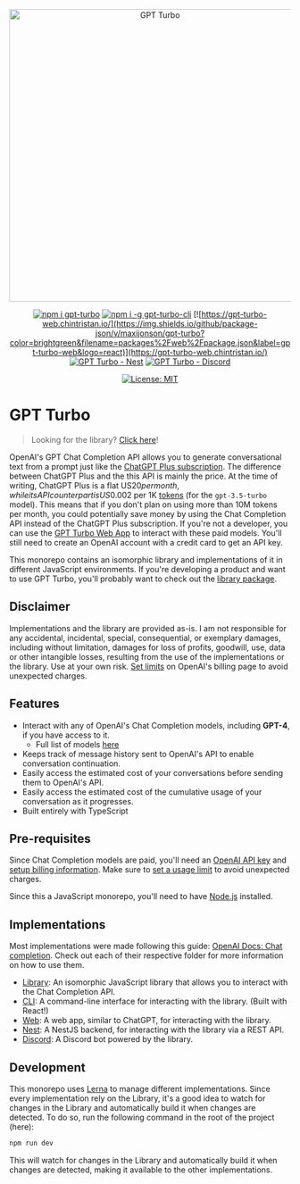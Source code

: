 <div align="center">
  <img src="./logo/logo-inline-transparent.png" alt="GPT Turbo" width="524" />

  [![npm i gpt-turbo](https://img.shields.io/npm/v/gpt-turbo?color=brightgreen&label=gpt-turbo&logo=npm)](https://www.npmjs.com/package/gpt-turbo)
  [![npm i -g gpt-turbo-cli](https://img.shields.io/npm/v/gpt-turbo-cli?color=brightgreen&label=gpt-turbo-cli&logo=windowsterminal&logoColor=white)](https://www.npmjs.com/package/gpt-turbo-cli)
  [![https://gpt-turbo-web.chintristan.io/](https://img.shields.io/github/package-json/v/maxijonson/gpt-turbo?color=brightgreen&filename=packages%2Fweb%2Fpackage.json&label=gpt-turbo-web&logo=react)](https://gpt-turbo-web.chintristan.io/)
  [![GPT Turbo - Nest](https://img.shields.io/github/package-json/v/maxijonson/gpt-turbo?color=brightgreen&filename=packages%2Fnest%2Fpackage.json&label=gpt-turbo-nest&logo=nestjs)](https://github.com/maxijonson/gpt-turbo/tree/develop/packages/nest)
  [![GPT Turbo - Discord](https://img.shields.io/github/package-json/v/maxijonson/gpt-turbo?color=brightgreen&filename=packages%2Fdiscord%2Fpackage.json&label=gpt-turbo-discord&logo=discord)](https://discord.gg/Aa77KCmwRx)

  [![License: MIT](https://img.shields.io/badge/License-MIT-yellow.svg)](https://opensource.org/licenses/MIT)
</div>

# GPT Turbo

> Looking for the library? [Click here](./packages/lib/)!

OpenAI's GPT Chat Completion API allows you to generate conversational text from a prompt just like the [ChatGPT Plus subscription](https://openai.com/blog/chatgpt-plus). The difference between ChatGPT Plus and the this API is mainly the price. At the time of writing, ChatGPT Plus is a flat US$20 per month, while its API counterpart is US$0.002 per 1K [tokens](https://platform.openai.com/docs/introduction/tokens) (for the `gpt-3.5-turbo` model). This means that if you don't plan on using more than 10M tokens per month, you could potentially save money by using the Chat Completion API instead of the ChatGPT Plus subscription. If you're not a developer, you can use the [GPT Turbo Web App](https://gpt-turbo-web.chintristan.io/) to interact with these paid models. You'll still need to create an OpenAI account with a credit card to get an API key.

This monorepo contains an isomorphic library and implementations of it in different JavaScript environments. If you're developing a product and want to use GPT Turbo, you'll probably want to check out the [library package](./packages/lib/).

## Disclaimer

Implementations and the library are provided as-is. I am not responsible for any accidental, incidental, special, consequential, or exemplary damages, including without limitation, damages for loss of profits, goodwill, use, data or other intangible losses, resulting from the use of the implementations or the library. Use at your own risk. [Set limits](https://platform.openai.com/account/billing/limits) on OpenAI's billing page to avoid unexpected charges.

## Features

- Interact with any of OpenAI's Chat Completion models, including **GPT-4**, if you have access to it. 
  - Full list of models [here](https://platform.openai.com/docs/models/model-endpoint-compatibility)
- Keeps track of message history sent to OpenAI's API to enable conversation continuation.
- Easily access the estimated cost of your conversations before sending them to OpenAI's API.
- Easily access the estimated cost of the cumulative usage of your conversation as it progresses.
- Built entirely with TypeScript

## Pre-requisites

Since Chat Completion models are paid, you'll need an [OpenAI API key](https://platform.openai.com/account/api-keys) and [setup billing information](https://platform.openai.com/account/billing/overview). Make sure to [set a usage limit](https://platform.openai.com/account/billing/limits) to avoid unexpected charges.

Since this a JavaScript monorepo, you'll need to have [Node.js](https://nodejs.org/en/) installed.

## Implementations

Most implementations were made following this guide: [OpenAI Docs: Chat completion](https://platform.openai.com/docs/guides/chat). Check out each of their respective folder for more information on how to use them.

- [Library](./packages/lib/): An isomorphic JavaScript library that allows you to interact with the Chat Completion API.
- [CLI](./packages/cli/): A command-line interface for interacting with the library. (Built with React!)
- [Web](./packages/web/): A web app, similar to ChatGPT, for interacting with the library.
- [Nest](./packages/nest/): A NestJS backend, for interacting with the library via a REST API.
- [Discord](./packages/discord/): A Discord bot powered by the library.

## Development

This monorepo uses [Lerna](https://lerna.js.org/) to manage different implementations. Since every implementation rely on the Library, it's a good idea to watch for changes in the Library and automatically build it when changes are detected. To do so, run the following command in the root of the project (here):

```bash
npm run dev
```

This will watch for changes in the Library and automatically build it when changes are detected, making it available to the other implementations.
